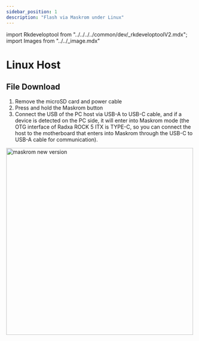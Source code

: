 ```yaml
---
sidebar_position: 1
description: "Flash via Maskrom under Linux"
---
```


import Rkdeveloptool from "../../../../common/dev/\_rkdeveloptoolV2.mdx";
import Images from "../../\_image.mdx"

# Linux Host

## File Download

<Images loader={true} system_img={true} spi_img={false} />

<Rkdeveloptool model="rock-5-itx" release_num="b3" desktop="kde" platform="linux" loader="rk3588_spl_loader_v1.15.113.bin">

<ol>
    <li>Remove the microSD card and power cable</li>
    <li>Press and hold the Maskrom button</li>
    <li>Connect the USB of the PC host via USB-A to USB-C cable, and if a device is detected on the PC side, it will enter into Maskrom mode (the OTG interface of Radxa ROCK 5 ITX is TYPE-C, so you can connect the host to the motherboard that enters into Maskrom through the USB-C to USB-A cable for communication).</li>
</ol>
<img src="/img/rock5itx/rock5itx-maskrom-new.webp" alt="maskrom new version" width="500" />

</Rkdeveloptool>
